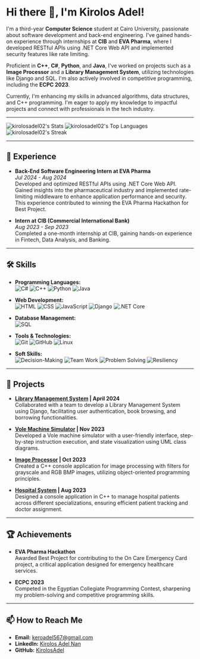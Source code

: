 # Hi there 👋, I'm Kirolos Adel!

I'm a third-year **Computer Science** student at Cairo University, passionate about software development and back-end engineering. I've gained hands-on experience through internships at **CIB** and **EVA Pharma**, where I developed RESTful APIs using .NET Core Web API and implemented security features like rate limiting.

Proficient in **C++**, **C#**, **Python**, and **Java**, I've worked on projects such as a **Image Processor** and a **Library Management System**, utilizing technologies like Django and SQL. I'm also actively involved in competitive programming, including the **ECPC 2023**.

Currently, I'm enhancing my skills in advanced algorithms, data structures, and C++ programming. I'm eager to apply my knowledge to impactful projects and connect with professionals in the tech industry.

---

![kirolosadel02's Stats](https://github-readme-stats.vercel.app/api?username=kirolosadel02&theme=nightowl&show_icons=true&hide_border=false&count_private=true)
![kirolosadel02's Top Languages](https://github-readme-stats.vercel.app/api/top-langs/?username=kirolosadel02&theme=nightowl&show_icons=true&hide_border=false&layout=compact)
![kirolosadel02's Streak](https://github-readme-streak-stats.herokuapp.com/?user=kirolosadel02&theme=nightowl&hide_border=false)


---

## 💼 Experience

- **Back-End Software Engineering Intern at EVA Pharma**  
  *Jul 2024 - Aug 2024*  
  Developed and optimized RESTful APIs using .NET Core Web API. Gained insights into the pharmaceutical industry and implemented rate-limiting middleware to enhance application performance and security. This experience contributed to winning the EVA Pharma Hackathon for Best Project.

- **Intern at CIB (Commercial International Bank)**  
  *Aug 2023 - Sep 2023*  
  Completed a one-month internship at CIB, gaining hands-on experience in Fintech, Data Analysis, and Banking.

---

## 🛠️ Skills

- **Programming Languages:**  
  ![C#](https://img.shields.io/badge/C%23-%23239120.svg?style=flat-square&logo=c-sharp&logoColor=white) 
  ![C++](https://img.shields.io/badge/C%2B%2B-%2300599C.svg?style=flat-square&logo=c%2B%2B&logoColor=white)
  ![Python](https://img.shields.io/badge/Python-%2314354C.svg?style=flat-square&logo=python&logoColor=white) 
  ![Java](https://img.shields.io/badge/Java-%23ED8B00.svg?style=flat-square&logo=java&logoColor=white)

- **Web Development:**  
  ![HTML](https://img.shields.io/badge/HTML5-%23E34F26.svg?style=flat-square&logo=html5&logoColor=white)
  ![CSS](https://img.shields.io/badge/CSS3-%231572B6.svg?style=flat-square&logo=css3&logoColor=white)
  ![JavaScript](https://img.shields.io/badge/JavaScript-%23F7DF1E.svg?style=flat-square&logo=javascript&logoColor=black)
  ![Django](https://img.shields.io/badge/Django-%23092E20.svg?style=flat-square&logo=django&logoColor=white)
  ![.NET Core](https://img.shields.io/badge/.NET%20Core-%235C2D91.svg?style=flat-square&logo=.net&logoColor=white)

- **Database Management:**  
  ![SQL](https://img.shields.io/badge/SQL-%23CC2927.svg?style=flat-square&logo=microsoft-sql-server&logoColor=white)

- **Tools & Technologies:**  
  ![Git](https://img.shields.io/badge/Git-%23F05033.svg?style=flat-square&logo=git&logoColor=white)
  ![GitHub](https://img.shields.io/badge/GitHub-%23181717.svg?style=flat-square&logo=github&logoColor=white)
  ![Linux](https://img.shields.io/badge/Linux-%23FCC624.svg?style=flat-square&logo=linux&logoColor=black)

- **Soft Skills:**  
  ![Decision-Making](https://img.shields.io/badge/Decision--Making-%23FFC107.svg?style=flat-square)
  ![Team Work](https://img.shields.io/badge/Team%20Work-%2300BFFF.svg?style=flat-square)
  ![Problem Solving](https://img.shields.io/badge/Problem%20Solving-%23FF5733.svg?style=flat-square)
  ![Resiliency](https://img.shields.io/badge/Resiliency-%238E44AD.svg?style=flat-square)

---

## 🚀 Projects

- **[Library Management System](#) | April 2024**  
  Collaborated with a team to develop a Library Management System using Django, facilitating user authentication, book browsing, and borrowing functionalities.

- **[Vole Machine Simulator](#) | Nov 2023**  
  Developed a Vole machine simulator with a user-friendly interface, step-by-step instruction execution, and state visualization using UML class diagrams.

- **[Image Processor](#) | Oct 2023**  
  Created a C++ console application for image processing with filters for grayscale and RGB BMP images, utilizing object-oriented programming principles.

- **[Hospital System](#) | Aug 2023**  
  Designed a console application in C++ to manage hospital patients across different specializations, ensuring efficient patient tracking and doctor assignment.

---

## 🏆 Achievements

- **EVA Pharma Hackathon**  
  Awarded Best Project for contributing to the On Care Emergency Card project, a critical application designed for emergency healthcare services.

- **ECPC 2023**  
  Competed in the Egyptian Collegiate Programming Contest, sharpening my problem-solving and competitive programming skills.

---

## 📫 How to Reach Me

- **Email:** [keroadel567@gmail.com](mailto:keroadel567@gmail.com)
- **LinkedIn:** [Kirolos Adel Nan](https://www.linkedin.com/in/kirolos-adel-43a1331aa/)
- **GitHub:** [KirolosAdel](https://github.com/kirolosadel02)
